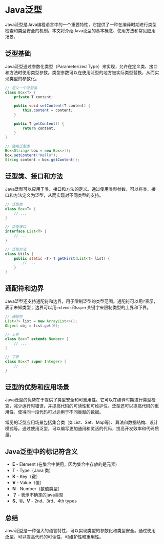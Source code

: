 # Java泛型

Java泛型是Java编程语言中的一个重要特性，它提供了一种在编译时期进行类型检查和类型安全的机制。本文将介绍Java泛型的基本概念、使用方法和常见应用场景。

## 泛型基础

Java泛型通过参数化类型（Parameterized Type）来实现，允许在定义类、接口和方法时使用类型参数。类型参数可以在使用泛型的地方被实际类型替换，从而实现类型的参数化。

```java
// 定义一个泛型类
class Box<T> {
    private T content;

    public void setContent(T content) {
        this.content = content;
    }

    public T getContent() {
        return content;
    }
}

// 使用泛型类
Box<String> box = new Box<>();
box.setContent("Hello");
String content = box.getContent();
```

## 泛型类、接口和方法

Java泛型可以应用于类、接口和方法的定义。通过使用类型参数，可以将类、接口和方法定义为泛型，从而实现对不同类型的支持。

```java
// 泛型类
class Box<T> {
    // ...
}

// 泛型接口
interface List<T> {
    // ...
}

// 泛型方法
class Utils {
    public static <T> T getFirst(List<T> list) {
        // ...
    }
}
```

## 通配符和边界

Java泛型还支持通配符和边界，用于限制泛型的类型范围。通配符可以用`?`表示，表示未知类型；边界可以用`extends`和`super`关键字来限制类型的上界和下界。

```java
// 通配符
List<?> list = new ArrayList<>();
Object obj = list.get(0);

// 上界
class Box<T extends Number> {
    // ...
}

// 下界
class Box<T super Integer> {
    // ...
}
```

## 泛型的优势和应用场景

Java泛型的优势在于提供了类型安全和可重用性。它可以在编译时期进行类型检查，减少运行时错误，并提高代码的可读性和可维护性。泛型还可以提高代码的重用性，使得同一段代码可以适用于不同类型的数据。

常见的泛型应用场景包括集合类（如List、Set、Map等）、算法和数据结构、设计模式等。通过使用泛型，可以编写更加通用和灵活的代码，提高开发效率和代码质量。

## Java泛型中的标记符含义

- **E** - Element (在集合中使用，因为集合中存放的是元素)
- **T** - Type（Java 类）
- **K** - Key（键）
- **V** - Value（值）
- **N** - Number（数值类型）
- **？** - 表示不确定的java类型
- **S、U、V** - 2nd、3rd、4th types

## 总结

Java泛型是一种强大的语言特性，可以实现类型的参数化和类型安全。通过使用泛型，可以提高代码的可读性、可维护性和重用性。


